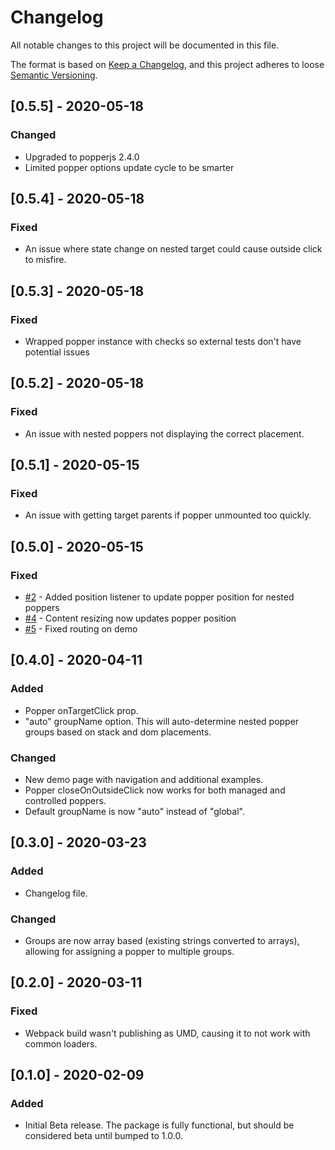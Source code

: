 # Changelog
All notable changes to this project will be documented in this file.

The format is based on [Keep a Changelog](https://keepachangelog.com/en/1.0.0/),
and this project adheres to loose [Semantic Versioning](https://semver.org/spec/v2.0.0.html).

## [0.5.5] - 2020-05-18
### Changed
- Upgraded to popperjs 2.4.0
- Limited popper options update cycle to be smarter

## [0.5.4] - 2020-05-18
### Fixed
- An issue where state change on nested target could cause outside click to misfire.

## [0.5.3] - 2020-05-18
### Fixed
- Wrapped popper instance with checks so external tests don't have potential issues

## [0.5.2] - 2020-05-18
### Fixed
- An issue with nested poppers not displaying the correct placement.

## [0.5.1] - 2020-05-15
### Fixed
- An issue with getting target parents if popper unmounted too quickly.

## [0.5.0] - 2020-05-15
### Fixed
- [#2](https://github.com/runfaj/react-nested-popper/issues/2) - Added position listener to update popper position for nested poppers
- [#4](https://github.com/runfaj/react-nested-popper/issues/4) - Content resizing now updates popper position
- [#5](https://github.com/runfaj/react-nested-popper/issues/5) - Fixed routing on demo

## [0.4.0] - 2020-04-11
### Added
- Popper onTargetClick prop.
- "auto" groupName option. This will auto-determine nested popper groups based on stack and dom placements.

### Changed
- New demo page with navigation and additional examples.
- Popper closeOnOutsideClick now works for both managed and controlled poppers.
- Default groupName is now "auto" instead of "global".

## [0.3.0] - 2020-03-23
### Added
- Changelog file.

### Changed
- Groups are now array based (existing strings converted to arrays), allowing for assigning a popper to multiple groups.

## [0.2.0] - 2020-03-11
### Fixed
- Webpack build wasn't publishing as UMD, causing it to not work with common loaders.

## [0.1.0] - 2020-02-09
### Added
- Initial Beta release. The package is fully functional, but should be considered beta until bumped to 1.0.0.